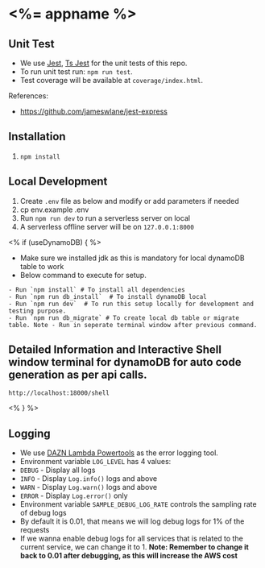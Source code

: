 # <%= appname %>

## Unit Test

- We use [Jest](https://jestjs.io/en), [Ts Jest](https://kulshekhar.github.io/ts-jest/) for the unit tests of this repo.
- To run unit test run: `npm run test`.
- Test coverage will be available at `coverage/index.html`.

References:
- https://github.com/jameswlane/jest-express

## Installation
1. `npm install`

## Local Development
1. Create `.env` file as below and modify or add parameters if needed
1. cp env.example .env
1. Run `npm run dev` to run a serverless server on local
1. A serverless offline server will be on `127.0.0.1:8000`

<% if (useDynamoDB) { %>
- Make sure we installed jdk as this is mandatory for local dynamoDB table to work
- Below command to execute for setup.
```
- Run `npm install` # To install all dependencies
- Run `npm run db_install`  # To install dynamoDB local
- Run `npm run dev`  # To run this setup locally for development and testing purpose.
- Run `npm run db_migrate` # To create local db table or migrate table. Note - Run in seperate terminal window after previous command.
```

## Detailed Information and Interactive Shell window terminal for dynamoDB for auto code generation as per api calls.

```
http://localhost:18000/shell
```
<% } %>

## Logging
- We use [DAZN Lambda Powertools](https://github.com/getndazn/dazn-lambda-powertools) as the error logging tool.
- Environment variable `LOG_LEVEL` has 4 values:
 - `DEBUG` - Display all logs
 - `INFO` - Display `Log.info()` logs and above
 - `WARN` - Display `Log.warn()` logs and above
 - `ERROR` - Display `Log.error()` only
- Environment variable `SAMPLE_DEBUG_LOG_RATE` controls the sampling rate of debug logs
 - By default it is 0.01, that means we will log debug logs for 1% of the requests
 - If we wanna enable debug logs for all services that is related to the current service, we can change it to 1. **Note: Remember to change it back to 0.01 after debugging, as this will increase the AWS cost**

